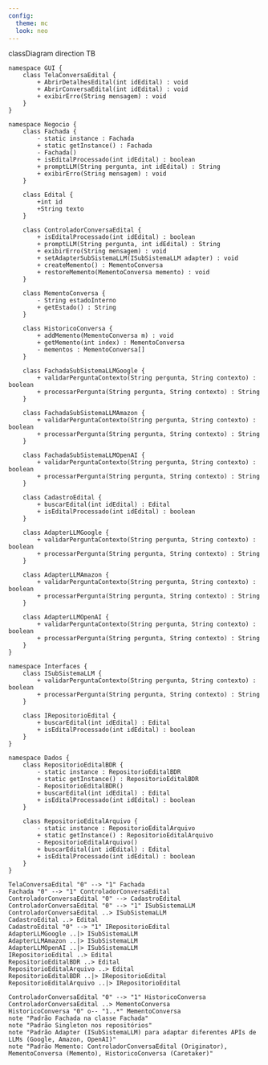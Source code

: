 ```yaml
---
config:
  theme: mc
  look: neo
---
```

classDiagram
    direction TB
    
    namespace GUI {
        class TelaConversaEdital {
            + AbrirDetalhesEdital(int idEdital) : void
            + AbrirConversaEdital(int idEdital) : void
            + exibirErro(String mensagem) : void
        }  
    }

    namespace Negocio {
        class Fachada {
            - static instance : Fachada
            + static getInstance() : Fachada
            - Fachada()
            + isEditalProcessado(int idEdital) : boolean
            + promptLLM(String pergunta, int idEdital) : String
            + exibirErro(String mensagem) : void
        }

        class Edital {
            +int id
            +String texto
        }

        class ControladorConversaEdital {
            + isEditalProcessado(int idEdital) : boolean
            + promptLLM(String pergunta, int idEdital) : String
            + exibirErro(String mensagem) : void
            + setAdapterSubSistemaLLM(ISubSistemaLLM adapter) : void
            + createMemento() : MementoConversa
            + restoreMemento(MementoConversa memento) : void
        }

        class MementoConversa {
            - String estadoInterno
            + getEstado() : String
        }

        class HistoricoConversa {
            + addMemento(MementoConversa m) : void
            + getMemento(int index) : MementoConversa
            - mementos : MementoConversa[]
        }

        class FachadaSubSistemaLLMGoogle {
            + validarPerguntaContexto(String pergunta, String contexto) : boolean
            + processarPergunta(String pergunta, String contexto) : String
        }

        class FachadaSubSistemaLLMAmazon {
            + validarPerguntaContexto(String pergunta, String contexto) : boolean
            + processarPergunta(String pergunta, String contexto) : String
        }

        class FachadaSubSistemaLLMOpenAI {
            + validarPerguntaContexto(String pergunta, String contexto) : boolean
            + processarPergunta(String pergunta, String contexto) : String
        }

        class CadastroEdital {
            + buscarEdital(int idEdital) : Edital
            + isEditalProcessado(int idEdital) : boolean
        }

        class AdapterLLMGoogle {
            + validarPerguntaContexto(String pergunta, String contexto) : boolean
            + processarPergunta(String pergunta, String contexto) : String
        }

        class AdapterLLMAmazon {
            + validarPerguntaContexto(String pergunta, String contexto) : boolean
            + processarPergunta(String pergunta, String contexto) : String
        }

        class AdapterLLMOpenAI {
            + validarPerguntaContexto(String pergunta, String contexto) : boolean
            + processarPergunta(String pergunta, String contexto) : String
        }
    }

    namespace Interfaces {
        class ISubSistemaLLM {
            + validarPerguntaContexto(String pergunta, String contexto) : boolean
            + processarPergunta(String pergunta, String contexto) : String
        }

        class IRepositorioEdital {
            + buscarEdital(int idEdital) : Edital
            + isEditalProcessado(int idEdital) : boolean
        }
    }

    namespace Dados {
        class RepositorioEditalBDR {
            - static instance : RepositorioEditalBDR
            + static getInstance() : RepositorioEditalBDR
            - RepositorioEditalBDR()
            + buscarEdital(int idEdital) : Edital
            + isEditalProcessado(int idEdital) : boolean
        }

        class RepositorioEditalArquivo {
            - static instance : RepositorioEditalArquivo
            + static getInstance() : RepositorioEditalArquivo
            - RepositorioEditalArquivo()
            + buscarEdital(int idEdital) : Edital
            + isEditalProcessado(int idEdital) : boolean
        }
    }

    TelaConversaEdital "0" --> "1" Fachada
    Fachada "0" --> "1" ControladorConversaEdital
    ControladorConversaEdital "0" --> CadastroEdital
    ControladorConversaEdital "0" --> "1" ISubSistemaLLM
    ControladorConversaEdital ..> ISubSistemaLLM
    CadastroEdital ..> Edital
    CadastroEdital "0" --> "1" IRepositorioEdital
    AdapterLLMGoogle ..|> ISubSistemaLLM
    AdapterLLMAmazon ..|> ISubSistemaLLM
    AdapterLLMOpenAI ..|> ISubSistemaLLM
    IRepositorioEdital ..> Edital
    RepositorioEditalBDR ..> Edital
    RepositorioEditalArquivo ..> Edital
    RepositorioEditalBDR ..|> IRepositorioEdital
    RepositorioEditalArquivo ..|> IRepositorioEdital

    ControladorConversaEdital "0" --> "1" HistoricoConversa
    ControladorConversaEdital ..> MementoConversa
    HistoricoConversa "0" o-- "1..*" MementoConversa
    note "Padrão Fachada na classe Fachada"
    note "Padrão Singleton nos repositórios"
    note "Padrão Adapter (ISubSistemaLLM) para adaptar diferentes APIs de LLMs (Google, Amazon, OpenAI)"
    note "Padrão Memento: ControladorConversaEdital (Originator), MementoConversa (Memento), HistoricoConversa (Caretaker)"
